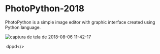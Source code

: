 # PhotoPython-2018
PhotoPython is a simple image editor with graphic interface created using Python language.

![captura de tela de 2018-08-06 11-42-17](https://user-images.githubusercontent.com/17733053/43723382-df4e0518-996d-11e8-8a5a-72ca7b48ffeb.png)

<img href="https://user-images.githubusercontent.com/17733053/43723382-df4e0518-996d-11e8-8a5a-72ca7b48ffeb.png"> dppd</>

